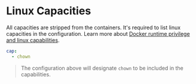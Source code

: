 # Linux Capacities

All capacities are stripped from the containers.
It's required to list linux capacities in the configuration.
Learn more about [Docker runtime privilege and linux capabilities](https://docs.docker.com/engine/reference/run/#runtime-privilege-and-linux-capabilities).

```yaml
cap:
  - chown
```
> The configuration above will designate `chown` to be included in the capabilities.
